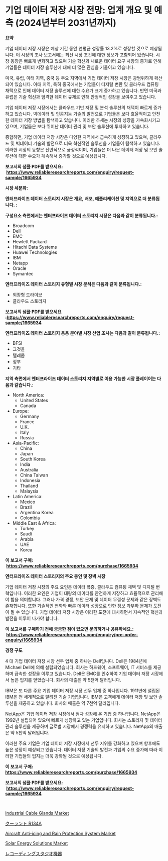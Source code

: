 <p><h1>기업 데이터 저장 시장 전망: 업계 개요 및 예측 (2024년부터 2031년까지)</h1></p><p><strong>요약</strong></p>
<p><p>기업 데이터 저장 시장은 예상 기간 동안 연평균 성장률 13.2%로 성장할 것으로 예상됩니다. 이 시장의 조사 보고서에는 최신 시장 조건에 대한 정보가 포함되어 있습니다. 시장 동향은 빠르게 변화하고 있으며 기술 혁신과 새로운 데이터 요구 사항의 증가로 인해 기업들은 데이터 저장 솔루션에 대해 더 많은 관심을 기울이고 있습니다.</p><p>미국, 유럽, 아태 지역, 중국 등 주요 지역에서 기업 데이터 저장 시장은 광범위하게 확산되어 있습니다. 아태 지역, 특히 중국에서는 기업들이 디지털 변환 및 클라우드 컴퓨팅 채택으로 인해 데이터 저장 솔루션에 대한 수요가 크게 증가하고 있습니다. 반면 미국과 유럽은 기술 혁신과 엄격한 데이터 규제로 인해 안정적인 성장을 보여주고 있습니다.</p><p>기업 데이터 저장 시장에서는 클라우드 기반 저장 및 분석 솔루션의 채택이 빠르게 증가하고 있습니다. 빅데이터 및 인공지능 기술의 발전으로 기업들은 보다 효율적이고 안전한 데이터 저장 방법을 탐색하고 있습니다. 이러한 추세는 시장의 성장을 가속화시키고 있으며, 기업들은 보다 뛰어난 데이터 관리 및 보안 솔루션에 투자하고 있습니다.</p><p>종합하면, 기업 데이터 저장 시장은 다양한 지역에서 급속하게 성장하고 있으며, 클라우드 및 빅데이터 기술의 발전으로 더욱 혁신적인 솔루션을 기업들이 탐색하고 있습니다. 이러한 시장의 동향은 전반적으로 긍정적이며, 기업들은 더 나은 데이터 저장 및 보안 솔루션에 대한 수요가 계속해서 증가할 것으로 예상됩니다.</p></p>
<p><strong>보고서의 샘플 PDF를 받으세요: &nbsp;<a href="https://www.reliableresearchreports.com/enquiry/request-sample/1665934">https://www.reliableresearchreports.com/enquiry/request-sample/1665934</a></strong></p>
<p><strong>시장 세분화:</strong></p>
<p><strong> 엔터프라이즈 데이터 스토리지 시장은 개요, 배포, 애플리케이션 및 지역으로 더 분류됩니다. :</strong></p>
<p><strong>구성요소 측면에서는 엔터프라이즈 데이터 스토리지 시장은 다음과 같이 분류됩니다.:</strong></p>
<p><ul><li>Broadcom</li><li>Dell</li><li>EMC</li><li>Hewlett Packard</li><li>Hitachi Data Systems</li><li>Huawei Technologies</li><li>IBM</li><li>Netapp</li><li>Oracle</li><li>Symantec</li></ul></p>
<p><strong> 엔터프라이즈 데이터 스토리지 유형별 시장 분석은 다음과 같이 분류됩니다.:</strong></p>
<p><ul><li>외장형 드라이브</li><li>클라우드 스토리지</li></ul></p>
<p><strong>보고서의 샘플 PDF를 받으세요 :<a href="https://www.reliableresearchreports.com/enquiry/request-sample/1665934">https://www.reliableresearchreports.com/enquiry/request-sample/1665934</a></strong></p>
<p><strong> 엔터프라이즈 데이터 스토리지 응용 분야별 시장 산업 조사는 다음과 같이 분류됩니다.:</strong></p>
<p><ul><li>BFSI</li><li>그것을</li><li>텔레콤</li><li>정부</li><li>기타</li></ul></p>
<p><strong>지역 측면에서 엔터프라이즈 데이터 스토리지 지역별로 이용 가능한 시장 플레이어는 다음과 같습니다.:</strong></p>
<p><ul>
    <li>
        North America:
        <ul>
            <li>United States</li>
            <li>Canada</li>
        </ul>
    </li>
    <li>
        Europe:
        <ul>
            <li>Germany</li>
            <li>France</li>
            <li>U.K.</li>
            <li>Italy</li>
            <li>Russia</li>
        </ul>
    </li>
    <li>
        Asia-Pacific:
        <ul>
            <li>China</li>
            <li>Japan</li>
            <li>South Korea</li>
            <li>India</li>
            <li>Australia</li>
            <li>China Taiwan</li>
            <li>Indonesia</li>
            <li>Thailand</li>
            <li>Malaysia</li>
        </ul>
    </li>
    <li>
        Latin America:
        <ul>
            <li>Mexico</li>
            <li>Brazil</li>
            <li>Argentina Korea</li>
            <li>Colombia</li>
        </ul>
    </li>
    <li>
        Middle East & Africa:
        <ul>
            <li>Turkey</li>
            <li>Saudi</li>
            <li>Arabia</li>
            <li>UAE</li>
            <li>Korea</li>
        </ul>
    </li>
    </ul></p>
<p><strong>이 보고서 구매: &nbsp;<a href="https://www.reliableresearchreports.com/purchase/1665934">https://www.reliableresearchreports.com/purchase/1665934</a></strong></p>
<p><strong>엔터프라이즈 데이터 스토리지의 주요 동인 및 장벽 시장</strong></p>
<p><p>기업 데이터 저장 시장의 주요 요인은 데이터 폭증, 클라우드 컴퓨팅 채택 및 디지털 변혁입니다. 이러한 요인은 기업이 대량의 데이터를 안전하게 저장하고 효율적으로 관리해야 함을 의미합니다. 그러나 가격 경쟁, 보안 문제 및 데이터 무결성 문제와 같은 장벽도 존재합니다. 또한 기술적인 변화와 빠른 데이터 성장으로 인한 정보 과부하 문제가 도전이 될 수 있습니다. 기업 데이터 저장 시장은 이러한 도전에 대처하면서 지속적인 혁신과 발전을 이루어 나가야 합니다.</p></p>
<p><strong>이 보고서를 구매하기 전에 궁금한 점이 있으면 문의하거나 공유하세요.: &nbsp;<a href="https://www.reliableresearchreports.com/enquiry/pre-order-enquiry/1665934">https://www.reliableresearchreports.com/enquiry/pre-order-enquiry/1665934</a></strong></p>
<p><strong>경쟁 구도</strong></p>
<p><p>4 대 기업 데이터 저장 시장 선두 업체 중 하나는 Dell입니다. Dell은 1984년에 Michael Dell에 의해 설립되었습니다. 회사는 하드웨어, 소프트웨어, IT 서비스를 제공하며 급속한 성장을 이루고 있습니다. Dell은 EMC를 인수하여 기업 데이터 저장 시장에서 높은 입지를 얻었습니다. 회사의 매출은 약 5천억 달러입니다.</p><p>IBM은 또 다른 주요 기업 데이터 저장 시장 선두 업체 중 하나입니다. 1911년에 설립된 IBM은 전 세계적으로 알려진 기술 기업입니다. IBM은 고객에게 데이터 저장 및 보안 솔루션을 제공하고 있습니다. 회사의 매출은 약 7천억 달러입니다.</p><p>NetApp은 기업 데이터 저장 시장에서 점차 성장해 온 기업 중 하나입니다. NetApp은 1992년 설립되어 있으며 빠르게 성장하고 있는 기업입니다. 회사는 스토리지 및 데이터 관리 솔루션을 제공하며 글로벌 시장에서 경쟁력을 유지하고 있습니다. NetApp의 매출은 약 5천억 달러입니다.</p><p>이러한 주요 기업은 기업 데이터 저장 시장에서 선두 지위를 강화하고 있으며 향후에도 높은 성장이 예상되고 있습니다. 데이터 저장 기술의 발전과 기업의 수요 증가에 따라 이러한 기업들의 입지는 더욱 강화될 것으로 예상됩니다.</p></p>
<p><strong>이 보고서 구매: &nbsp; <a href="https://www.reliableresearchreports.com/purchase/1665934">https://www.reliableresearchreports.com/purchase/1665934</a></strong></p>
<p><strong>보고서의 샘플 PDF를 받으세요: &nbsp;<a href="https://www.reliableresearchreports.com/enquiry/request-sample/1665934">https://www.reliableresearchreports.com/enquiry/request-sample/1665934</a></strong><strong></strong></p>
<p>&nbsp;</p>
<p><p><a href="https://github.com/provorikovar/Market-Research-Report-List-3/blob/main/industrial-cable-glands-market.md">Industrial Cable Glands Market</a></p><p><a href="https://github.com/ReganWisoky2023/Market-Research-Report-List-1/blob/main/205954516186.md">クーラント R134A</a></p><p><a href="https://issuu.com/reportprime-2/docs/aircraft-anti-icing-and-rain-protection-system-mar">Aircraft Anti-icing and Rain Protection System Market</a></p><p><a href="https://github.com/angelajermaine/Market-Research-Report-List-2/blob/main/solar-energy-solutions-market.md">Solar Energy Solutions Market</a></p><p><a href="https://github.com/cbigkbh02719/Market-Research-Report-List-1/blob/main/173467116185.md">レコーディングスタジオ機器</a></p></p>